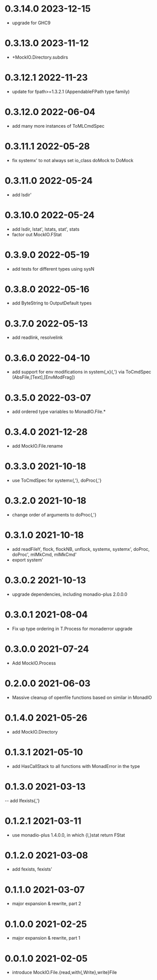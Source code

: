 0.3.14.0 2023-12-15
===================
- upgrade for GHC9

0.3.13.0 2023-11-12
===================
- +MockIO.Directory.subdirs

0.3.12.1 2022-11-23
===================
- update for fpath>=1.3.2.1 (AppendableFPath type family)

0.3.12.0 2022-06-04
==================
- add many more instances of ToMLCmdSpec

0.3.11.1 2022-05-28
==================
- fix systemx' to not always set io_class doMock to DoMock

0.3.11.0 2022-05-24
===================
- add lsdir'

0.3.10.0 2022-05-24
===================
- add lsdir, lstat', lstats, stat', stats
- factor out MockIO.FStat

0.3.9.0 2022-05-19
==================
- add tests for different types using sysN

0.3.8.0 2022-05-16
==================
- add ByteString to OutputDefault types

0.3.7.0 2022-05-13
==================
- add readlink, resolvelink

0.3.6.0 2022-04-10
==================
- add support for env modifications in system{,x}{,'} via ToCmdSpec
  (AbsFile,[Text],[EnvModFrag])

0.3.5.0 2022-03-07
==================
- add ordered type variables to MonadIO.File.*

0.3.4.0 2021-12-28
==================
- add MockIO.File.rename

0.3.3.0 2021-10-18
==================
- use ToCmdSpec for systemx{,'}, doProc{,'}

0.3.2.0 2021-10-18
==================
- change order of arguments to doProc{,'}

0.3.1.0 2021-10-18
==================

- add readFileY, flock, flockNB, unflock, systemx, systemx', doProc, doProc',
  mlMkCmd, mlMkCmd'
- export system'

0.3.0.2 2021-10-13
==================
- upgrade dependencies, including monadio-plus 2.0.0.0

0.3.0.1 2021-08-04
==================
- Fix up type ordering in T.Process for monaderror upgrade

0.3.0.0 2021-07-24
==================
- Add MockIO.Process

0.2.0.0 2021-06-03
==================
- Massive cleanup of openfile functions based on similar in MonadIO

0.1.4.0 2021-05-26
==================
- add MockIO.Directory

0.1.3.1 2021-05-10
==================
- add HasCallStack to all functions with MonadError in the type

0.1.3.0 2021-03-13
==================
-- add lfexists{,'}

0.1.2.1 2021-03-11
==================
- use monadio-plus 1.4.0.0, in which {l,}stat return FStat

0.1.2.0 2021-03-08
==================
- add fexists, fexists'

0.1.1.0 2021-03-07
==================
- major expansion & rewrite, part 2

0.1.0.0 2021-02-25
==================
- major expansion & rewrite, part 1

0.0.1.0 2021-02-05
==================
- introduce MockIO.File.{read,with{,Write},write}File
